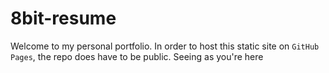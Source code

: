 # 8bit-resume

Welcome to my personal portfolio. In order to host this static site on `GitHub Pages`, the repo does have to be public.
Seeing as you're here 